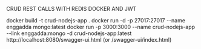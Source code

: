 CRUD REST CALLS WITH REDIS DOCKER AND JWT
  
  docker build -t crud-nodejs-app .
  docker run -d -p 27017:27017 --name enggadda mongo:latest
  docker run -p 3000:3000 --name crud-nodejs-app --link enggadda:mongo -d crud-nodejs-app:latest
   http://localhost:8080/swagger-ui.html (or /swagger-ui/index.html)
